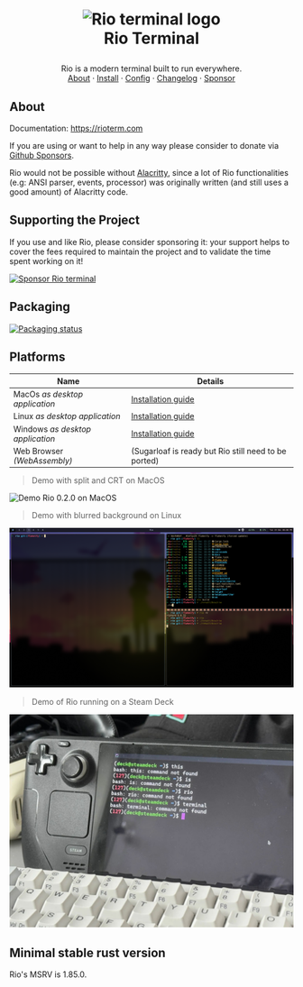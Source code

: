 <!-- LOGO -->
<h1>
<p align="center">
  <img src="https://rioterm.com/assets/rio-logo.png" alt="Rio terminal logo" width="128">
  <br>Rio Terminal
</h1>
  <p align="center">
    Rio is a modern terminal built to run everywhere.
    <br />
    <a href="#about">About</a>
    ·
    <a href="https://rioterm.com/docs/install">Install</a>
    ·
    <a href="https://rioterm.com/docs/config">Config</a>
    ·
    <a href="https://rioterm.com/docs/releases">Changelog</a>
    ·
    <a href="https://github.com/sponsors/raphamorim">Sponsor</a>
  </p>
</p>

## About

Documentation: https://rioterm.com

If you are using or want to help in any way please consider to donate via [Github Sponsors](https://github.com/sponsors/raphamorim).

Rio would not be possible without [Alacritty](https://github.com/alacritty/alacritty/), since a lot of Rio functionalities (e.g: ANSI parser, events, processor) was originally written (and still uses a good amount) of Alacritty code.

## Supporting the Project

If you use and like Rio, please consider sponsoring it: your support helps to cover the fees required to maintain the project and to validate the time spent working on it!

[![Sponsor Rio terminal](https://img.shields.io/github/sponsors/raphamorim?label=Sponsor%20Rio&logo=github&style=for-the-badge)](https://github.com/sponsors/raphamorim)

## Packaging

[![Packaging status](https://repology.org/badge/vertical-allrepos/rio-terminal.svg?columns=3)](https://repology.org/project/rio-terminal/versions)

## Platforms

| Name | Details |
| --- | --- |
| MacOs _as desktop application_ | [Installation guide](https://rioterm.com/docs/install/macos) |
| Linux _as desktop application_ | [Installation guide](https://rioterm.com/docs/install/linux) |
| Windows _as desktop application_ | [Installation guide](https://rioterm.com/docs/install/windows) |
| Web Browser _(WebAssembly)_ | (Sugarloaf is ready but Rio still need to be ported) |

> Demo with split and CRT on MacOS

![Demo Rio 0.2.0 on MacOS](docs/static/assets/posts/0.2.0/demo-rio.png)

> Demo with blurred background on Linux

![Demo blurred background](docs/static/assets/demos/demos-nixos-blur.png)

> Demo of Rio running on a Steam Deck

![Demo of Rio running on a Steam Deck](docs/static/assets/demos/demo-flatpak-steamdeck.jpg)

## Minimal stable rust version

Rio's MSRV is 1.85.0.
